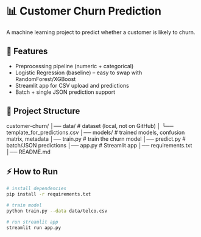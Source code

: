 # 📊 Customer Churn Prediction

A machine learning project to predict whether a customer is likely to churn.

## 🚀 Features
- Preprocessing pipeline (numeric + categorical)
- Logistic Regression (baseline) – easy to swap with RandomForest/XGBoost
- Streamlit app for CSV upload and predictions
- Batch + single JSON prediction support

## 📂 Project Structure
customer-churn/
│── data/ # dataset (local, not on GitHub)
│ └── template_for_predictions.csv
│── models/ # trained models, confusion matrix, metadata
│── train.py # train the churn model
│── predict.py # batch/JSON predictions
│── app.py # Streamlit app
│── requirements.txt
│── README.md


## ⚡ How to Run
```bash
# install dependencies
pip install -r requirements.txt

# train model
python train.py --data data/telco.csv

# run streamlit app
streamlit run app.py
